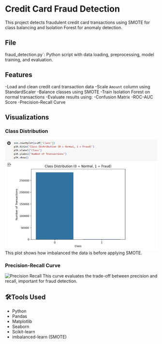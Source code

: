 # Credit Card Fraud Detection
This project detects fraudulent credit card transactions using SMOTE for class balancing and Isolation Forest for anomaly detection.
## File
fraud_detection.py`: Python script with data loading, preprocessing, model training, and evaluation.
## Features
-Load and clean credit card transaction data
-Scale `Amount` column using StandardScaler
-Balance classes using SMOTE
-Train Isolation Forest on normal transactions
-Evaluate results using:
-Confusion Matrix
-ROC-AUC Score
-Precision-Recall Curve
## Visualizations
### Class Distribution
![Class Distribution](class_distribution.png)
This plot shows how imbalanced the data is before applying SMOTE.
### Precision-Recall Curve
![Precision Recall](precision-recallCurve.png)
This curve evaluates the trade-off between precision and recall, important for fraud detection.
## 🛠Tools Used
- Python
- Pandas
- Matplotlib
- Seaborn
- Scikit-learn
- imbalanced-learn (SMOTE)



